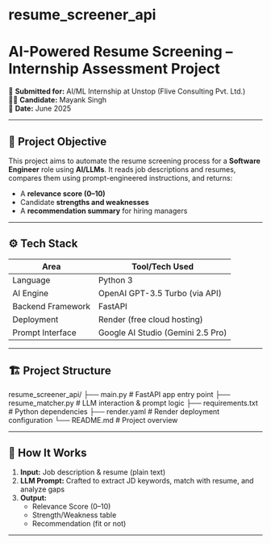 # resume_screener_api
# AI-Powered Resume Screening – Internship Assessment Project

🚀 **Submitted for:** AI/ML Internship at Unstop (Flive Consulting Pvt. Ltd.)  
👨‍💻 **Candidate:** Mayank Singh  
📅 **Date:** June 2025

---

## 🧠 Project Objective

This project aims to automate the resume screening process for a **Software Engineer** role using **AI/LLMs**. It reads job descriptions and resumes, compares them using prompt-engineered instructions, and returns:
- A **relevance score (0–10)**
- Candidate **strengths and weaknesses**
- A **recommendation summary** for hiring managers

---

## ⚙️ Tech Stack

| Area              | Tool/Tech Used                       |
|-------------------|--------------------------------------|
| Language          | Python 3                             |
| AI Engine         | OpenAI GPT-3.5 Turbo (via API)       |
| Backend Framework | FastAPI                              |
| Deployment        | Render (free cloud hosting)          |
| Prompt Interface  | Google AI Studio (Gemini 2.5 Pro)    |

---

## 🏗️ Project Structure
resume_screener_api/
├── main.py # FastAPI app entry point
├── resume_matcher.py # LLM interaction & prompt logic
├── requirements.txt # Python dependencies
├── render.yaml # Render deployment configuration
└── README.md # Project overview


---

## 🔧 How It Works

1. **Input:** Job description & resume (plain text)
2. **LLM Prompt:** Crafted to extract JD keywords, match with resume, and analyze gaps
3. **Output:**
   - Relevance Score (0–10)
   - Strength/Weakness table
   - Recommendation (fit or not)

---
